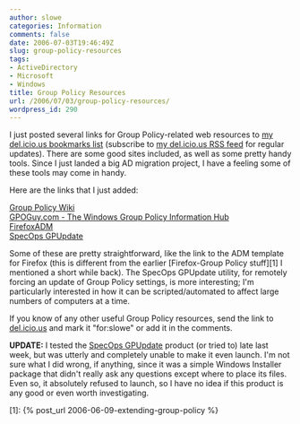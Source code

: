 ```yaml
---
author: slowe
categories: Information
comments: false
date: 2006-07-03T19:46:49Z
slug: group-policy-resources
tags:
- ActiveDirectory
- Microsoft
- Windows
title: Group Policy Resources
url: /2006/07/03/group-policy-resources/
wordpress_id: 290
---
```


I just posted several links for Group Policy-related web resources to [my del.icio.us bookmarks list](http://del.icio.us/slowe) (subscribe to [my del.icio.us RSS feed](http://del.icio.us/rss/slowe) for regular updates). There are some good sites included, as well as some pretty handy tools.  Since I just landed a big AD migration project, I have a feeling some of these tools may come in handy.

Here are the links that I just added:

[Group Policy Wiki](http://grouppolicy.editme.com/)  
[GPOGuy.com - The Windows Group Policy Information Hub](http://www.gpoguy.com/)  
[FirefoxADM](http://sourceforge.net/projects/firefoxadm)  
[SpecOps GPUpdate](http://www.specopssoft.com/products/specopsgpupdate/Default.asp)

Some of these are pretty straightforward, like the link to the ADM template for Firefox (this is different from the earlier [Firefox-Group Policy stuff][1] I mentioned a short while back).  The SpecOps GPUpdate utility, for remotely forcing an update of Group Policy settings, is more interesting; I'm particularly interested in how it can be scripted/automated to affect large numbers of computers at a time.

If you know of any other useful Group Policy resources, send the link to [del.icio.us](http://del.icio.us/) and mark it "for:slowe" or add it in the comments.

**UPDATE:** I tested the [SpecOps GPUpdate](http://www.specopssoft.com/products/specopsgpupdate/Default.asp) product (or tried to) late last week, but was utterly and completely unable to make it even launch. I'm not sure what I did wrong, if anything, since it was a simple Windows Installer package that didn't really ask any questions except where to place its files. Even so, it absolutely refused to launch, so I have no idea if this product is any good or even worth investigating.

[1]: {% post_url 2006-06-09-extending-group-policy %}
